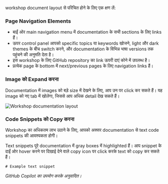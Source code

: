 workshop document layout से परिचित होने के लिए एक क्षण लें:

### Page Navigation Elements

- बाईं ओर main navigation menu में documentation के सभी sections के लिए links हैं।
- ऊपर control panel आपको specific topics या keywords खोजने, light और dark themes के बीच switch करने, और documentation के विभिन्न भाषा versions तक पहुंचने की अनुमति देता है।
- इस workshop के लिए GitHub repository का link ऊपरी दाएं कोने में उपलब्ध है।
- प्रत्येक page के bottom में next/previous pages के लिए navigation links हैं।

### Image को Expand करना

Documentation में images को बड़े size में देखने के लिए, आप उन पर click कर सकते हैं। यह image को नए tab में खोलेगा, जिससे आप अधिक detail देख सकते हैं।

![Workshop documentation layout](media/document-layout.png)

### Code Snippets को Copy करना

Workshop का अधिकतम लाभ उठाने के लिए, आपको अक्सर documentation से text code snippets की आवश्यकता होगी।

Text snippets पूरे documentation में gray boxes में highlighted हैं। आप snippet के दाईं ओर hover करने पर दिखाई देने वाले copy icon पर click करके text को copy कर सकते हैं।

```text
# Example text snippet
```

*GitHub Copilot का उपयोग करके अनुवादित।*
